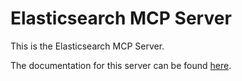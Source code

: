 # Elasticsearch MCP Server

This is the Elasticsearch MCP Server.

The documentation for this server can be found [here](../../../../mcp_servers_documentation/ELASTICSEARCH_MCP_SERVER).
